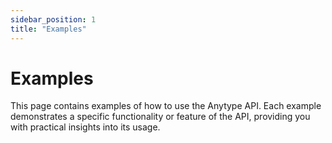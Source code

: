 ```yaml
---
sidebar_position: 1
title: "Examples"
---
```


# Examples

This page contains examples of how to use the Anytype API. Each example demonstrates a specific functionality or feature of the API, providing you with practical insights into its usage.
